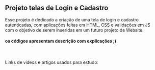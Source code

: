 <h2> Projeto telas de Login e Cadastro </h2> 
Esse projeto é dedicado a criação de uma tela de login e cadastro autenticadas, com aplicações feitas em HTML, CSS e validações em JS com o objetivo de serem inseridas em um futuro projeto de Website.

  <h4>os códigos apresentam descrição com explicações ;)</h4>

<br> <br>
Links de videos e artigos usados para estudo:


